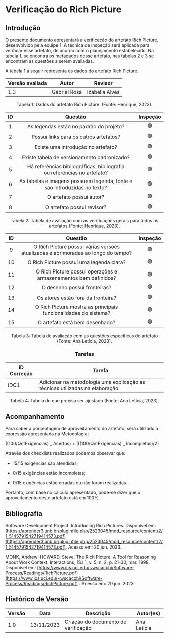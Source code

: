 # Verificação do Rich Picture

## Introdução

O presente documento apresentará a verificação do artefato Rich Picture, desenvolvido pela equipe 1. A técnica de inspeção será aplicada para verificar esse artefato, de acordo com o planejamento estabelecido. Na tabela 1, se encontra os metadados desse artefato, nas tabelas 2 e 3 se encontram as questões a serem avaliadas.

A tabela 1 a seguir representa os dados do artefato Rich Picture.

<center>

| Versão avaliada | Autor           | Revisor |
| ---------------- | --------------- | ------- |
| 1.3              | Gabriel Rosa    | Izabella Alves |

</center>

<div style="text-align: center">
<p> Tabela 1: Dados do artefato Rich Picture. (Fonte: Henrique, 2023). </p>
</div>

| ID |                                   Questão                                   | Inspeção |
| :-: | :---------------------------------------------------------------------------: | :--------: |
| 1 |                   As legendas estão no padrão do projeto?                   |     🟢     |
| 2 |                    Possui links para os outros artefatos?                    |     🟢     |
| 3 |                     Existe uma introdução no artefato?                     |     🟢     |
| 4 |                  Existe tabela de versionamento padronizado?                  |     🟢     |
| 5 | Há referências bibliográficas, bibliografia ou referências no artefato? |     🟢     |
| 6 |   As tabelas e imagens possuem legenda, fonte e são introduzidas no texto?   |     🟢     |
| 7 |                           O artefato possui autor?                           |     🟢     |
| 8 |                          O artefato possui revisor?                          |     🟢     |

<div style="text-align: center">
<p> Tabela 2: Tabela de avaliação com as verificações gerais para todos os artefatos (Fonte: Henrique, 2023). </p>
</div>

| ID |                                      Questão                                      | Inspeção |
| :-: | :---------------------------------------------------------------------------------: | :--------: |
| 9 | O Rich Picture possui várias versoẽs atualizadas e aprimoradas ao longo do tempo? |     🟢     |
| 10 |                      O Rich Picture possui uma legenda clara?                      |     🟢     |
| 11 |          O Rich Picture possui operações e armazenamentos bem definidos?          |     🟢     |
| 12 |                            O desenho possui fronteiras?                            |     🟢     |
| 13 |                         Os atores estão fora da fronteira?                         |     🟢     |
| 14 |           O Rich Picture mostra as principais funcionalidades do sistema?           |     🟢     |
| 15 |                           O artefato está bem desenhado?                           |     🟢     |

<div style="text-align: center">
<p> Tabela 3: Tabela de avaliação com as questões específicas do artefato (Fonte: Ana Letícia, 2023). </p>
</div>

<center>

### Tarefas

| ID Correção | Tarefa                                                                                                  |
| ------------- | ------------------------------------------------------------------------------------------------------- |
| IDC1          | Adicionar na metodologia uma explicação as técnicas utilizadas na elaboração.                        |

<div style="text-align: center">
<p> Tabela 4: Tabela do que precisa ser ajustado (Fonte: Ana Letícia, 2023). </p>
</div>

</center>

## Acompanhamento

Para saber a porcentagem de aproveitamento do artefato, será utilizado a expressão apresentada na Metodologia: 

((100/QntExigencias) _ Acertos) + (((100/QntExigencias) _ Incompletos)/2)

Através dos checklists realizados podemos observar que:

- 15/15 exigências são atendidas;

- 0/15 exigências estão incompletas;

- 0/15 exigências estão erradas ou não foram realizadas.

Portanto, com base no cálculo apresentado, pode-se dizer que o aproveitamento deste artefato está em 100%.

</center>


## Bibliografia

Software Development Project: Introducing Rich Pictures. Disponível em: [https://aprender3.unb.br/pluginfile.php/2523045/mod_resource/content/2/1_5145791542719414573.pdf](https://aprender3.unb.br/pluginfile.php/2523045/mod_resource/content/2/1_5145791542719414573.pdf). Acesso em: 20 jun. 2023.

MONK, Andrew; HOWARD, Steve. The Rich Picture: A Tool for Reasoning About Work Context. Interactions, [S.l.], v. 5, n. 2, p. 21-30, mar. 1998. Disponível em: [https://www.ics.uci.edu/~wscacchi/Software-Process/Readings/RichPicture.pdf](https://www.ics.uci.edu/~wscacchi/Software-Process/Readings/RichPicture.pdf) . Acesso em: 20 jun. 2023.

## Histórico de Versão

| Versão | Data       | Descrição                             | Autor(es)           |
| ------- | ---------- | --------------------------------------- | ------------------- |
| 1.0     | 13/11/2023 | Criação do documento de verificação | Ana Letícia |
